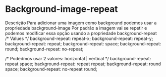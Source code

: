 # Background-image-repeat

Descrição
Para adicionar uma imagem como background podemos usar a propriedade background-image
Por padrão a imagem vai se repetir e podemos modificar essa opção usando a propriedade background-repeat
/* Values */
background-repeat: repeat-x;
background-repeat: repeat-y;
background-repeat: repeat;
background-repeat: space;
background-repeat: round;
background-repeat: no-repeat;

/* Podedmos usar 2 valores: horizontal | vertical */
background-repeat: repeat space;
background-repeat: repeat repeat;
background-repeat: round space;
background-repeat: no-repeat round;